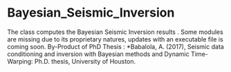 # Bayesian_Seismic_Inversion
The class computes the Bayesian Seismic Inversion results . Some modules are missing due to its proprietary natures, updates with an executable file is coming soon.
By-Product of PhD Thesis :
*Babalola, A. (2017), Seismic data conditioning and inversion with Bayesian methods 
and Dynamic Time-Warping: Ph.D. thesis, University of Houston.
